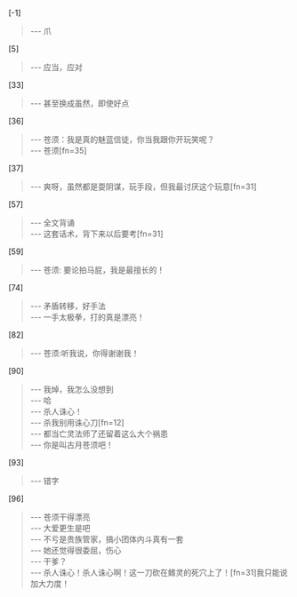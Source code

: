 
[-1] 
>--- 爪<br>

[5] 
>--- 应当，应对<br>

[33] 
>--- 甚至换成虽然，即使好点<br>

[36] 
>--- 苍须：我是真的魅蓝信徒，你当我跟你开玩笑呢？<br>
>--- 苍须[fn=35]<br>

[37] 
>--- 爽呀，虽然都是耍阴谋，玩手段，但我最讨厌这个玩意[fn=31]<br>

[57] 
>--- 全文背诵<br>
>--- 这套话术，背下来以后要考[fn=31]<br>

[59] 
>--- 苍须: 要论拍马屁，我是最擅长的！<br>

[74] 
>--- 矛盾转移，好手法<br>
>--- 一手太极拳，打的真是漂亮！<br>

[82] 
>--- 苍须:听我说，你得谢谢我！<br>

[90] 
>--- 我焯，我怎么没想到<br>
>--- 哈<br>
>--- 杀人诛心！<br>
>--- 杀我别用诛心刀[fn=12]<br>
>--- 都当亡灵法师了还留着这么大个祸患<br>
>--- 你是叫古月苍须吧！<br>

[93] 
>--- 错字<br>

[96] 
>--- 苍须干得漂亮<br>
>--- 大爱更生是吧<br>
>--- 不亏是贵族管家，搞小团体内斗真有一套<br>
>--- 她还觉得很委屈，伤心<br>
>--- 干爹？<br>
>--- 杀人诛心！杀人诛心啊！这一刀砍在鳍灵的死穴上了！[fn=31]我只能说加大力度！<br>
